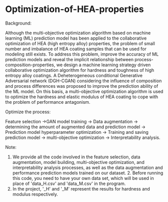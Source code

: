 # Optimization-of-HEA-properties


Background:

Although the multi-objective optimization algorithm based on machine learning (ML) prediction model has been applied to the collaborative optimization of HEA (high entropy alloy) properties, the problem of small number and imbalance of HEA coating samples that can be used for modeling still exists. To address this problem, improve the accuracy of ML prediction models and reveal the implicit relationship between process-composition-properties, we design a machine learning strategy driven collaborative optimization algorithm for hardness and toughness of high entropy alloy coatings. A Deheterogeneous conditional Generative Adversarial network (DGH-CGAN) considering the influence of composition and process differences was proposed to improve the prediction ability of the ML model. On this basis, a multi-objective optimization algorithm is used to optimize the hardness and elastic modulus of HEA coating to cope with the problem of performance antagonism.



Optimize the process:

Feature selection →GAN model training → Data augmentation → determining the amount of augmented data and prediction model → Prediction model hyperparameter optimization → Training and saving prediction model → multi-objective optimization → Interpretability analysis.



Note:

1. We provide all the code involved in the feature selection, data augmentation, model building, multi-objective optimization, and interpretability analysis processes, as well as the data augmentation and performance prediction models trained on our dataset. 2. Before running this code, you need to have your own data set, which will be used in place of 'data_H.csv' and 'data_M.csv' in the program.
2. In the project, '_H' and '_M' represent the results for hardness and modulus respectively.
